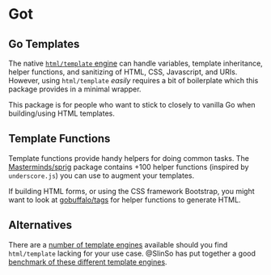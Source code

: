 # Got
## Go Templates

The native [`html/template` engine](https://golang.org/pkg/html/template/) can handle variables, template inheritance, helper functions, and sanitizing of HTML, CSS, Javascript, and URIs. However, using `html/template` _easily_ requires a bit of boilerplate which this package provides in a minimal wrapper.

This package is for people who want to stick to closely to vanilla Go when building/using HTML templates.


## Template Functions

Template functions provide handy helpers for doing common tasks. The [Masterminds/sprig](https://github.com/Masterminds/sprig) package contains +100 helper functions (inspired by `underscore.js`) you can use to augment your templates.

If building HTML forms, or using the CSS framework Bootstrap, you might want to look at [gobuffalo/tags](https://github.com/gobuffalo/tags) for helper functions to generate HTML.

## Alternatives

There are a [number of template engines](https://awesome-go.com/#template-engines) available should you find `html/template` lacking for your use case. @SlinSo has put together a good [benchmark of these different template engines](https://github.com/SlinSo/goTemplateBenchmark).
